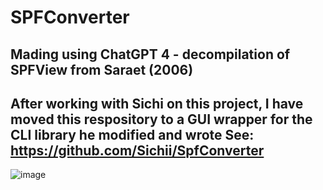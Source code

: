 # SPFConverter

## Mading using ChatGPT 4 - decompilation of SPFView from Saraet (2006)  
After working with Sichi on this project, I have moved this respository to a GUI wrapper for the CLI library he modified and wrote
See: https://github.com/Sichii/SpfConverter
----------------------------------  
  
![image](https://github.com/FallenDev/SPFConverter/assets/12104989/ef944e52-dab6-443c-a99e-a2343bcefbf2)
